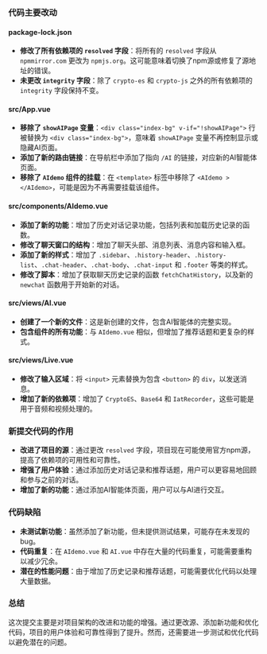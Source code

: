 ### 代码主要改动

#### package-lock.json
- **修改了所有依赖项的 `resolved` 字段**：将所有的 `resolved` 字段从 `npmmirror.com` 更改为 `npmjs.org`。这可能意味着切换了npm源或修复了源地址的错误。
- **未更改 `integrity` 字段**：除了 `crypto-es` 和 `crypto-js` 之外的所有依赖项的 `integrity` 字段保持不变。

#### src/App.vue
- **移除了 `showAIPage` 变量**：`<div class="index-bg" v-if="!showAIPage">` 行被替换为 `<div class="index-bg">`，意味着 `showAIPage` 变量不再控制显示或隐藏AI页面。
- **添加了新的路由链接**：在导航栏中添加了指向 `/AI` 的链接，对应新的AI智能体页面。
- **移除了 `AIdemo` 组件的挂载**：在 `<template>` 标签中移除了 `<AIdemo ></AIdemo>`，可能是因为不再需要挂载该组件。

#### src/components/AIdemo.vue
- **添加了新的功能**：增加了历史对话记录功能，包括列表和加载历史记录的函数。
- **修改了聊天窗口的结构**：增加了聊天头部、消息列表、消息内容和输入框。
- **添加了新的样式**：增加了 `.sidebar`、`.history-header`、`.history-list`、`.chat-header`、`.chat-body`、`.chat-input` 和 `.footer` 等类的样式。
- **修改了脚本**：增加了获取聊天历史记录的函数 `fetchChatHistory`，以及新的 `newchat` 函数用于开始新的对话。

#### src/views/AI.vue
- **创建了一个新的文件**：这是新创建的文件，包含AI智能体的完整实现。
- **包含组件的所有功能**：与 `AIdemo.vue` 相似，但增加了推荐话题和更复杂的样式。

#### src/views/Live.vue
- **修改了输入区域**：将 `<input>` 元素替换为包含 `<button>` 的 `div`，以发送消息。
- **增加了新的依赖项**：增加了 `CryptoES`、`Base64` 和 `IatRecorder`，这些可能是用于音频和视频处理的。

### 新提交代码的作用

- **改进了项目的源**：通过更改 `resolved` 字段，项目现在可能使用官方npm源，提高了依赖项的可用性和可靠性。
- **增强了用户体验**：通过添加历史对话记录和推荐话题，用户可以更容易地回顾和参与之前的对话。
- **增加了新的功能**：通过添加AI智能体页面，用户可以与AI进行交互。

### 代码缺陷

- **未测试新功能**：虽然添加了新功能，但未提供测试结果，可能存在未发现的bug。
- **代码重复**：在 `AIdemo.vue` 和 `AI.vue` 中存在大量的代码重复，可能需要重构以减少冗余。
- **潜在的性能问题**：由于增加了历史记录和推荐话题，可能需要优化代码以处理大量数据。

### 总结

这次提交主要是对项目架构的改进和功能的增强。通过更改源、添加新功能和优化代码，项目的用户体验和可靠性得到了提升。然而，还需要进一步测试和优化代码以避免潜在的问题。